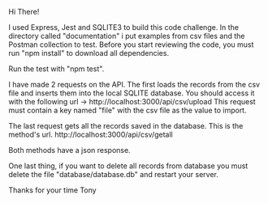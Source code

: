 Hi There!

I used Express, Jest and SQLITE3 to build this code challenge.
In the directory called "documentation" i put examples from csv files and the Postman collection to test.
Before you start reviewing the code, you must run "npm install" to download all dependencies.

Run the test with "npm test".

I have made 2 requests on the API.
The first loads the records from the csv file and inserts them into the local SQLITE database.
You should access it with the following url ->
	http://localhost:3000/api/csv/upload
This request must contain a key named "file" with the csv file as the value to import.

The last request gets all the records saved in the database.
This is the method's url.
	http://localhost:3000/api/csv/getall

Both methods have a json response.

One last thing, if you want to delete all records from database you must delete the file "database/database.db"
and restart your server.
	

Thanks for your time
Tony
